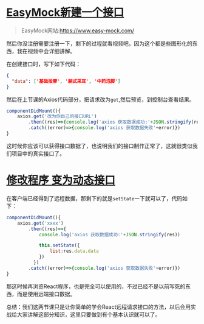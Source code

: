 # [EasyMock新建一个接口](http://www.jspang.com/detailed?id=46#toc387)

> EasyMock网站:https://www.easy-mock.com/

然后你没注册需要注册一下，剩下的过程就看视频吧，因为这个都是些图形化的东西，我在视频中会详细讲解。

在创建接口时，写下如下代码：

```json
{
  "data": ['基础按摩', '躺式采耳', '中药泡脚']
}
```

然后在上节课的Axios代码部分，把请求改为`get`,然后预览，到控制台查看结果。

```javascript
componentDidMount(){
    axios.get('改为你自己的接口URL')
        .then((res)=>{console.log('axios 获取数据成功:'+JSON.stringify(res))  })
        .catch((error)=>{console.log('axios 获取数据失败'+error)})
}
```

这时候你应该可以获得接口数据了，也说明我们的接口制作正常了，这就很类似我们项目中的真实接口了。

# [修改程序 变为动态接口](http://www.jspang.com/detailed?id=46#toc388)

在客户端已经得到了远程数据，那剩下的就是`setState`一下就可以了，代码如下：

```javascript
componentDidMount(){
    axios.get('xxxx')
        .then((res)=>{
            console.log('axios 获取数据成功:'+JSON.stringify(res))

            this.setState({
                list:res.data.data
            })
          })
        .catch((error)=>{console.log('axios 获取数据失败'+error)})
}
```

那这时候再浏览React程序，也是完全可以使用的，不过已经不是以前写死的东西，而是使用远端接口数据。

总结：我们这两节课只是让你简单的学会React远程请求接口的方法，以后会用实战给大家讲解这部分知识，这里只要做到有个基本认识就可以了。